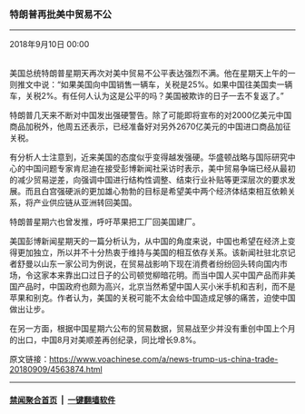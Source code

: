 ### 特朗普再批美中贸易不公
------------------------

<div class="published">
 <span class="date" title="中国时间">
  <time datetime="2018-09-10T00:00:43+08:00">
   2018年9月10日 00:00
  </time>
 </span>
</div>
<br/>
<div class="wsw">
 <p>
  美国总统特朗普星期天再次对美中贸易不公平表达强烈不满。他在星期天上午的一则推文中说：“如果美国向中国销售一辆车，关税是25%。如果中国往美国卖一辆车，关税2%。有任何人认为这是公平的吗？美国被欺诈的日子一去不复返了。”
 </p>
 <p>
  特朗普几天来不断对中国发出强硬警告。除了可能即将宣布的对2000亿美元中国商品加税外，他周五还表示，已经准备好对另外2670亿美元的中国进口商品加征关税。
 </p>
 <p>
  有分析人士注意到，近来美国的态度似乎变得越发强硬。华盛顿战略与国际研究中心的中国问题专家肯尼迪在接受彭博新闻社采访时表示，美中贸易争端已经从最初的减少贸易逆差，向强调中国进行结构性调整、结束行业补贴等更深层次的要求发展。而且白宫强硬派的更加雄心勃勃的目标是希望美中两个经济体结束相互依赖关系，将产业供应链从亚洲转回美国。
 </p>
 <p>
  特朗普星期六也曾发推，呼吁苹果把工厂回美国建厂。
 </p>
 <p>
  美国彭博新闻星期天的一篇分析认为，从中国的角度来说，中国也希望在经济上变得更加独立，所以并不十分热衷于维持与美国的相互依存关系。该新闻社驻北京记者舒曼以山东一家公司为例说，在贸易战影响下现在消费者纷纷回头转向国内市场，令这家本来靠出口过日子的公司顿觉柳暗花明。而当中国人买中国产品而非美国产品时，中国政府也颇为高兴，北京当然希望中国人买小米手机和吉利，而不是苹果和别克。作者认为，美国的关税可能不太会给中国造成足够的痛苦，迫使中国做出让步。
 </p>
 <p>
  在另一方面，根据中国星期六公布的贸易数据，贸易战至少并没有重创中国上个月的出口，中国8月对美顺差再创纪录，同比增长9.8%。
 </p>
</div>

原文链接：https://www.voachinese.com/a/news-trump-us-china-trade-20180909/4563874.html


------------------------
#### [禁闻聚合首页](https://github.com/gfw-breaker/banned-news/blob/master/README.md) &nbsp;|&nbsp;  [一键翻墙软件](https://github.com/gfw-breaker/nogfw/blob/master/README.md)